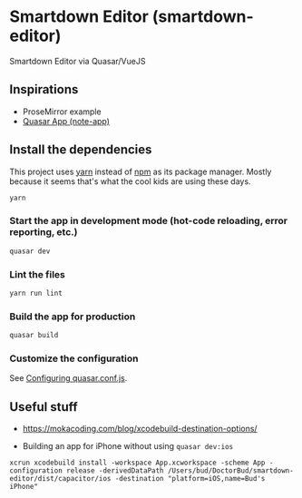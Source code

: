 # Smartdown Editor (smartdown-editor)

Smartdown Editor via Quasar/VueJS

## Inspirations

- ProseMirror example
- [Quasar App (note-app)](https://github.com/codingwithjustin/quasar-note-app.git)

## Install the dependencies

This project uses [yarn]() instead of [npm]() as its package manager. Mostly because it seems that's what the cool kids are using these days.

```bash
yarn
```

### Start the app in development mode (hot-code reloading, error reporting, etc.)
```bash
quasar dev
```

### Lint the files
```bash
yarn run lint
```

### Build the app for production
```bash
quasar build
```

### Customize the configuration
See [Configuring quasar.conf.js](https://quasar.dev/quasar-cli/quasar-conf-js).


## Useful stuff

- https://mokacoding.com/blog/xcodebuild-destination-options/

- Building an app for iPhone without using `quasar dev:ios`

```
xcrun xcodebuild install -workspace App.xcworkspace -scheme App -configuration release -derivedDataPath /Users/bud/DoctorBud/smartdown-editor/dist/capacitor/ios -destination "platform=iOS,name=Bud's iPhone"
```

